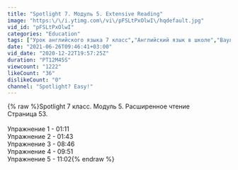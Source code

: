 ```yaml
---
title: "Spotlight 7. Модуль 5. Extensive Reading"
image: "https:\/\/i.ytimg.com\/vi\/pFSLtPxOlwI\/hqdefault.jpg"
vid_id: "pFSLtPxOlwI"
categories: "Education"
tags: ["Урок английского языка 7 класс","Английский язык в школе","Ваулина"]
date: "2021-06-26T09:46:41+03:00"
vid_date: "2020-12-22T19:57:25Z"
duration: "PT12M45S"
viewcount: "1222"
likeCount: "36"
dislikeCount: "0"
channel: "Spotlight? Easy!"
---
```

{% raw %}Spotlight 7 класс. Модуль 5. Расширенное чтение<br />Страница 53.<br /><br />   Упражнение 1 - 01:11<br />   Упражнение 2 - 01:43<br />   Упражнение 3 - 08:46<br />   Упражнение 4 - 09:51<br />   Упражнение 5 - 11:02{% endraw %}
